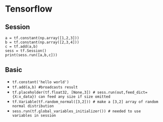 # Tensorflow

## Session
```
a = tf.constant(np.array([1,2,3]))
b = tf.constant(np.array([2,3,4]))
c = tf.add(a,b)
sess = tf.Session()
print(sess.run([a,b,c]))
```

## Basic
* `tf.constant('hello world')`
* `tf.add(a,b) #broadcasts result`
* `tf.placeholder(tf.float32, [None,3]) # sess.run(out,feed_dict={X:x_data}) can feed any size if size omitted`
* `tf.Variable(tf.random_normal([3,2])) # make a [3,2] array of random normal distribution`
* `sess.run(tf.global_variables_initializer()) # needed to use variables in session`

